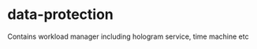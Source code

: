 data-protection
===============

Contains workload manager including hologram service, time machine etc
